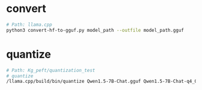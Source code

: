 # convert

```Bash
# Path: llama.cpp
python3 convert-hf-to-gguf.py model_path --outfile model_path.gguf
```

# quantize

```Bash
# Path: Kg_peft/quantization_test
# quantize
/llama.cpp/build/bin/quantize Qwen1.5-7B-Chat.gguf Qwen1.5-7B-Chat-q4_0.gguf q4_0
```


